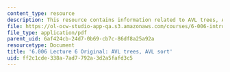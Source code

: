 ```yaml
---
content_type: resource
description: This resource contains information related to AVL trees, AVL sort.
file: https://ol-ocw-studio-app-qa.s3.amazonaws.com/courses/6-006-introduction-to-algorithms-fall-2011/ff2c1cde338a7ad7792a3d2a5fafd3c5_MIT6_006F11_lec06_orig.pdf
file_type: application/pdf
parent_uid: 6af424cb-24d7-0b69-cb7c-86df8a25a92a
resourcetype: Document
title: '6.006 Lecture 6 Original: AVL trees, AVL sort'
uid: ff2c1cde-338a-7ad7-792a-3d2a5fafd3c5
---
```

